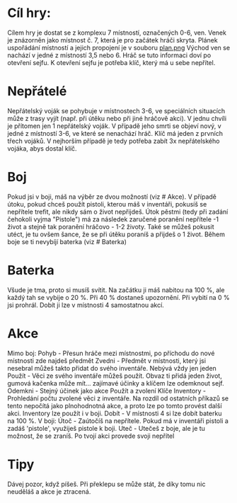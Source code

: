 # Cíl hry:
Cílem hry je dostat se z komplexu 7 místností, označených 0-6, ven. Venek je znázorněn jako místnost č. 7, která je pro začátek hráči skryta.
Plánek uspořádání místností a jejich propojení je v souboru [plan.png](plan.png)
Východ ven se nachází v jedné z místností 3,5 nebo 6. Hráč se tuto informaci doví po otevření sejfu. K otevření sejfu je potřeba klíč, který má u sebe nepřítel.
# Nepřátelé
Nepřátelský voják se pohybuje v místnostech 3-6, ve speciálních situacích může z trasy vyjít (např. při útěku nebo při jiné hráčově akci).
V jednu chvíli je přítomen jen 1 nepřátelský voják. V případě jeho smrti se objeví nový, v jedné z místností 3-6, ve které se nenachází hráč.
Klíč má jeden z prvních třech vojáků. V nejhorším případě je tedy potřeba zabít 3x nepřátelského vojáka, abys dostal klíč.
# Boj
Pokud jsi v boji, máš na výběr ze dvou možností (viz # Akce). V případě útoku, pokud chceš použít pistoli, kterou máš v inventáři, pokusíš se nepřítele trefit, ale nikdy sám o život nepřijdeš. Útok pěstmi (tedy při zadání čehokoli vyjma "Pistole") má za následek zaručené poranění nepřítele -1 život a stejně tak poranění hráčovo - 1-2 životy.
Také se můžeš pokusit utéct, je tu ovšem šance, že se při útěku poraníš a přijdeš o 1 život.
Během boje se ti nevybíjí baterka (viz # Baterka)
# Baterka
Všude je tma, proto si musíš svítit. Na začátku ji máš nabitou na 100 %, ale každý tah se vybije o 20 %. Při 40 % dostaneš upozornění.
Při vybití na 0 % jsi prohrál.
Dobít ji lze v místnosti 4 samostatnou akcí.
# Akce
Mimo boj:
    Pohyb - Přesun hráče mezi místnostmi, po příchodu do nové místnosti zde najdeš předmět
    Zvedni - Předmět v místnosti, který jsi nesebral můžeš takto přidat do svého inventáře. Nebývá vždy jen jeden
    Použít - Věci ze svého inventáře můžeš použít. Obvaz ti přidá jeden život, gumová kačenka může mít... zajímavé účinky a klíčem lze odemknout sejf.
    Odemkni - Stejný účinek jako akce Použít a zvolení Klíče
    Inventory - Prohledání počtu zvolené věci z inventáře. Na rozdíl od ostatních příkazů se tento nepočítá jako plnohodnotná akce, a proto lze po tomto provést další akci. Inventory lze použít i v boji.
    Dobít - V místnosti 4 si lze dobít baterku na 100 %.
V boji:
    Útoč - Zaútočíš na nepřítele. Pokud má v inventáři pistoli a zadáš 'pistole', využiješ pistole k boji.
    Uteč - Utečeš z boje, ale je tu možnost, že se zraníš.
Po tvojí akci provede svoji nepřítel
# Tipy
Dávej pozor, když píšeš. Při překlepu se může stát, že díky tomu nic neuděláš a akce je ztracená.
